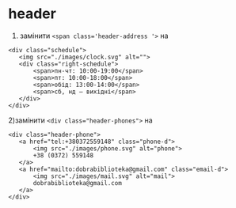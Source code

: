 # header
1) замінити ``` <span class='header-address '> ```
 на 
 ```
 <div class="schedule">
    <img src="./images/clock.svg" alt="">
    <div class="right-schedule">
        <span>пн-чт: 10:00-19:00</span>
        <span>пт: 10:00-18:00</span>
        <span>обід: 13:00-14:00</span>
        <span>сб, нд – вихідні</span>
    </div>
</div>

```
2)замінити ``` <div class="header-phones"> ```
 на 
 ```
 <div class="header-phone">
    <a href="tel:+380372559148" class="phone-d">
        <img src="./images/phone.svg" alt="phone">
        +38 (0372) 559148
    </a>
    <a href="mailto:dobrabiblioteka@gmail.com" class="email-d">
        <img src="./images/mail.svg" alt="mail">
        dobrabiblioteka@gmail.com
    </a>
</div>

```
